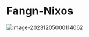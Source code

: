 # Fangn-Nixos
![image-20231205000114062](https://yvling-typora-image-1257337367.cos.ap-nanjing.myqcloud.com/typora/image-20231205000114062.png)

